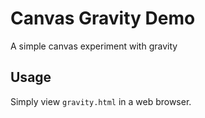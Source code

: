 # Canvas Gravity Demo
A simple canvas experiment with gravity

## Usage

Simply view `gravity.html` in a web browser.

